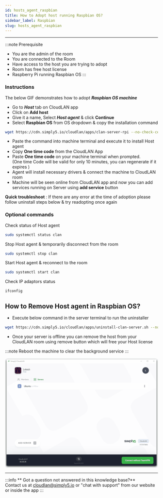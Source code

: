 ```yaml
---
id: hosts_agent_raspbian
title: How to Adopt host running Raspbian OS?
sidebar_label: Raspbian
slug: hosts_agent_raspbian
---
```


---


:::note Prerequisite
- You are the admin of the room
- You are connected to the Room
- Have access to the host you are trying to adopt
- Room has free host license
- Raspberry Pi running Raspbian OS
:::

### Instructions

The below GIF demonstrates how to adopt ***Raspbian OS machine*** 




- Go to ***Host*** tab on CloudLAN app
- Click on **Add host**
- Give it a name, Select ***Host agent*** & click **Continue**
- Select **Raspbian OS** from OS dropdown & copy the installation command 

```bash
wget https://cdn.simply5.io/cloudlan/apps/clan-server-rpi --no-check-certificate; chmod +x ./clan-server; sudo ./clan-server
```

- Paste the command into machine terminal and execute it to install Host agent
- Copy **One time code** from the CloudLAN App
- Paste **One time code** on your machine terminal when prompted.<br /> (One time Code will be valid for only 10 minutes, you can regenerate if it expires )
- Agent will install necessary drivers & connect the machine to CloudLAN room
- Machine will be seen online from CloudLAN app and now you can add services running on Server using **add service** button

**Quick troubleshoot** : If there are any error at the time of adoption please follow uninstall steps below & try readopting once again 

### Optional commands

Check status of Host agent

```bash
sudo systemctl status clan
```

Stop Host agent & temporarily disconnect from the room 

```bash
sudo systemctl stop clan
```

Start Host agent & reconnect to the room

```bash
sudo systemctl start clan
```

Check IP adaptors status 

```bash
ifconfig
```

## How to Remove Host agent in Raspbian OS?

- Execute below command in the server terminal to run the uninstaller

```bash
wget https://cdn.simply5.io/cloudlan/apps/uninstall-clan-server.sh --no-check-certificate; chmod +x ./uninstall-clan-server.sh; sudo ./uninstall-clan-server.sh
```

- Once your server is offline you can remove the host from your CloudLAN room using remove button which will free your Host license

:::note 
Reboot the machine to clear the background service 
:::

![assets/images/Remove_Ubuntu_Server_.gif](assets/images/Remove_Ubuntu_Server_.gif)

---
:::info
 ** Got a question not answered in this knowledge base?** <br />
 Contact us at [cloudlan@simply5.io](mailto:cloudlan@simply5.io) or "chat with support" from our website or inside the app
:::